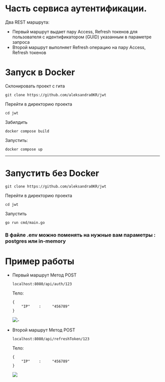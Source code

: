 # Часть сервиса аутентификации.

Два REST маршрута:

- Первый маршрут выдает пару Access, Refresh токенов для пользователя с идентификатором (GUID) указанным в параметре запроса
- Второй маршрут выполняет Refresh операцию на пару Access, Refresh токенов

# Запуск в Docker
Склонировать проект с гита

```
git clone https://github.com/aleksandra0KR/jwt
```
Перейти в директорию проекта
```
cd jwt
```
Забилдить
```
docker compose build
```
Запустить:
```
docker compose up
```
---
# Запустить без Docker

```
git clone https://github.com/aleksandra0KR/jwt
```
Перейти в директорию проекта
```
cd jwt
```
Запустить
```
go run cmd/main.go
```

### В файле .env можно поменять на нужные вам параметры : postgres или in-memory



# Пример работы
- Первый маршрут Метод POST
  ```
  localhost:8080/api/auth/123
  ```
  
  Тело:
  ```
  {
      "IP"    :     "456789"
  }
  ```
  ![](https://github.com/aleksandra0KR/jwt/tree/main/examples/1.png?raw=true)- 
- Второй маршрут Метод POST
  ```
  localhost:8080/api/refreshToken/123
  ```

  Тело:
  ```
  {
      "IP"    :     "456789"
  }
  ```
  ![](https://github.com/aleksandra0KR/jwt/tree/main/examples/2.png?raw=true)